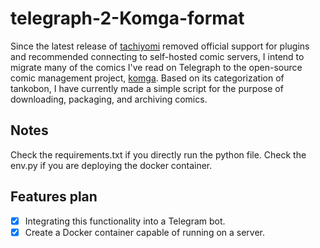 # telegraph-2-Komga-format

Since the latest release of [tachiyomi](https://github.com/tachiyomiorg/tachiyomi) removed official support for plugins and recommended connecting to self-hosted comic servers, I intend to migrate many of the comics I've read on Telegraph to the open-source comic management project, [komga](https://github.com/gotson/komga). Based on its categorization of tankobon, I have currently made a simple script for the purpose of downloading, packaging, and archiving comics.

## Notes
Check the requirements.txt if you directly run the python file.
Check the env.py if you are deploying the docker container.

## Features plan
- [x] Integrating this functionality into a Telegram bot.
- [x] Create a Docker container capable of running on a server.
